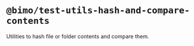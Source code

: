 # `@bimo/test-utils-hash-and-compare-contents`

Utilities to hash file or folder contents and compare them.
